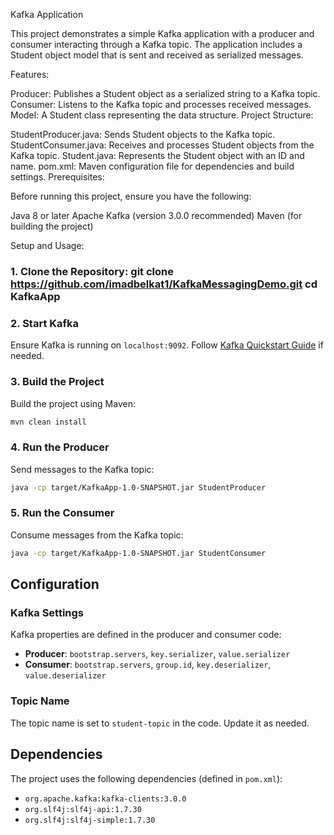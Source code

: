 Kafka Application

This project demonstrates a simple Kafka application with a producer and consumer interacting through a Kafka topic. The application includes a Student object model that is sent and received as serialized messages.

Features:

Producer: Publishes a Student object as a serialized string to a Kafka topic.
Consumer: Listens to the Kafka topic and processes received messages.
Model: A Student class representing the data structure.
Project Structure:

StudentProducer.java: Sends Student objects to the Kafka topic.
StudentConsumer.java: Receives and processes Student objects from the Kafka topic.
Student.java: Represents the Student object with an ID and name.
pom.xml: Maven configuration file for dependencies and build settings.
Prerequisites:

Before running this project, ensure you have the following:

Java 8 or later
Apache Kafka (version 3.0.0 recommended)
Maven (for building the project)

Setup and Usage:

### 1. Clone the Repository: git clone https://github.com/imadbelkat1/KafkaMessagingDemo.git cd KafkaApp

### 2. Start Kafka
Ensure Kafka is running on `localhost:9092`. Follow [Kafka Quickstart Guide](https://kafka.apache.org/quickstart) if needed.

### 3. Build the Project
Build the project using Maven:
```bash
mvn clean install
```

### 4. Run the Producer
Send messages to the Kafka topic:
```bash
java -cp target/KafkaApp-1.0-SNAPSHOT.jar StudentProducer
```

### 5. Run the Consumer
Consume messages from the Kafka topic:
```bash
java -cp target/KafkaApp-1.0-SNAPSHOT.jar StudentConsumer
```

## Configuration

### Kafka Settings
Kafka properties are defined in the producer and consumer code:
- **Producer**: `bootstrap.servers`, `key.serializer`, `value.serializer`
- **Consumer**: `bootstrap.servers`, `group.id`, `key.deserializer`, `value.deserializer`

### Topic Name
The topic name is set to `student-topic` in the code. Update it as needed.

## Dependencies

The project uses the following dependencies (defined in `pom.xml`):
- `org.apache.kafka:kafka-clients:3.0.0`
- `org.slf4j:slf4j-api:1.7.30`
- `org.slf4j:slf4j-simple:1.7.30`
